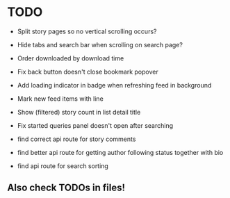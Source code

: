 # TODO

 - Split story pages so no vertical scrolling occurs?
 - Hide tabs and search bar when scrolling on search page?

 - Order downloaded by download time
 - Fix back button doesn't close bookmark popover
 - Add loading indicator in badge when refreshing feed in background
 - Mark new feed items with line
 - Show (filtered) story count in list detail title
 - Fix started queries panel doesn't open after searching

 - find correct api route for story comments
 - find better api route for getting author following status together with bio
 - find api route for search sorting


## Also check TODOs in files!